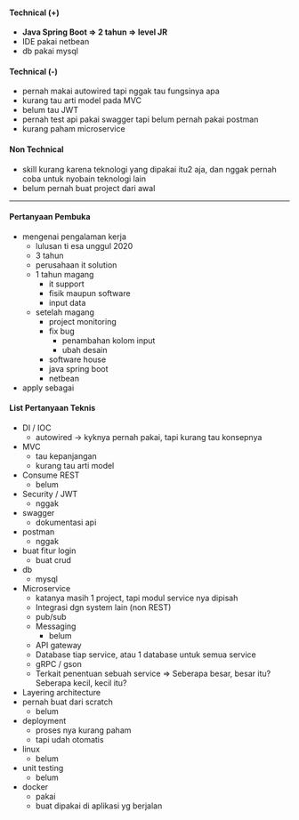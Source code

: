 #### Technical (+) 

- **Java Spring Boot => 2 tahun => level JR**
- IDE pakai netbean
- db pakai mysql
#### Technical (-)  

- pernah makai autowired tapi nggak tau fungsinya apa
- kurang tau arti model pada MVC
- belum tau JWT
- pernah test api pakai swagger tapi belum pernah pakai postman
- kurang paham microservice

#### Non Technical  

- skill kurang karena teknologi yang dipakai itu2 aja, dan nggak pernah coba untuk nyobain teknologi lain
- belum pernah buat project dari awal

---

#### Pertanyaan Pembuka

- mengenai pengalaman kerja  
	- lulusan ti esa unggul 2020
	- 3 tahun 
	- perusahaan it solution
	- 1 tahun magang
		- it support
		- fisik maupun software
		- input data
	- setelah magang
		- project monitoring
		- fix bug
			- penambahan kolom input
			- ubah desain
		- software house
		- java spring boot
		- netbean
- apply sebagai


#### List Pertanyaan Teknis

- DI / IOC
	- autowired -> kyknya pernah pakai, tapi kurang tau konsepnya
- MVC
	- tau kepanjangan
	- kurang tau arti model
- Consume REST
	- belum
- Security / JWT
	- nggak
- swagger
	- dokumentasi api
- postman
	- nggak
- buat fitur login
	- buat crud 
- db
	- mysql
- Microservice
	- katanya masih 1 project, tapi modul service nya dipisah
	- Integrasi dgn system lain (non REST)
	- pub/sub
	- Messaging
		- belum
	- API gateway
	- Database tiap service, atau 1 database untuk semua service
	- gRPC / gson
	- Terkait penentuan sebuah service => Seberapa besar, besar itu? Seberapa kecil, kecil itu?
- Layering architecture
- pernah buat dari scratch
	- belum
- deployment
	- proses nya kurang paham
	- tapi udah otomatis
- linux
	- belum
- unit testing
	- belum
- docker
	- pakai
	- buat dipakai di aplikasi yg berjalan